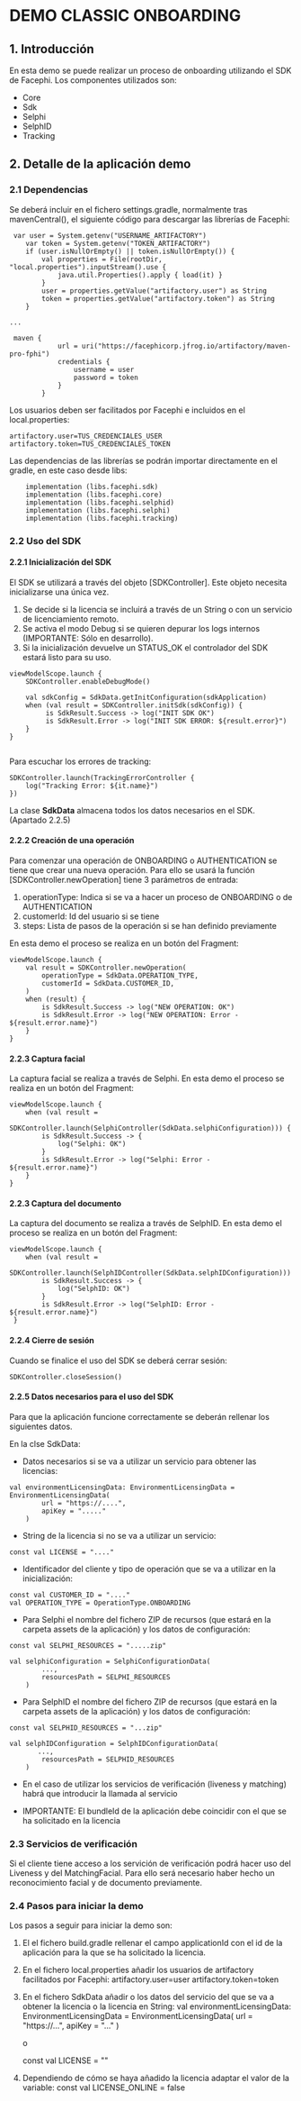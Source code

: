 # DEMO CLASSIC ONBOARDING


## 1. Introducción

En esta demo se puede realizar un proceso de onboarding utilizando el SDK de Facephi.
Los componentes utilizados son:

- Core
- Sdk
- Selphi
- SelphID
- Tracking

## 2. Detalle de la aplicación demo

### 2.1 Dependencias

Se deberá incluir en el fichero settings.gradle, normalmente tras mavenCentral(), el siguiente código para descargar las librerías de Facephi:

```
 var user = System.getenv("USERNAME_ARTIFACTORY")
    var token = System.getenv("TOKEN_ARTIFACTORY")
    if (user.isNullOrEmpty() || token.isNullOrEmpty()) {
        val properties = File(rootDir, "local.properties").inputStream().use {
            java.util.Properties().apply { load(it) }
        }
        user = properties.getValue("artifactory.user") as String
        token = properties.getValue("artifactory.token") as String
    }

...

 maven {
            url = uri("https://facephicorp.jfrog.io/artifactory/maven-pro-fphi")
            credentials {
                username = user
                password = token
            }
        }

```

Los usuarios deben ser facilitados por Facephi e incluidos en el local.properties:

```
artifactory.user=TUS_CREDENCIALES_USER
artifactory.token=TUS_CREDENCIALES_TOKEN
```

Las dependencias de las librerías se podrán importar directamente en el gradle, en este caso desde libs:

```
    implementation (libs.facephi.sdk)
    implementation (libs.facephi.core)
    implementation (libs.facephi.selphid)
    implementation (libs.facephi.selphi)
    implementation (libs.facephi.tracking)

```


### 2.2 Uso del SDK

#### 2.2.1 Inicialización del SDK

El SDK se utilizará a través del objeto [SDKController]. Este objeto necesita inicializarse una única vez. 
1. Se decide si la licencia se incluirá a través de un String o con un servicio de licenciamiento remoto.
2. Se activa el modo Debug si se quieren depurar los logs internos (IMPORTANTE: Sólo en desarrollo).
3. Si la inicialización devuelve un STATUS_OK el controlador del SDK estará listo para su uso.

```
viewModelScope.launch {
    SDKController.enableDebugMode()

    val sdkConfig = SdkData.getInitConfiguration(sdkApplication)
    when (val result = SDKController.initSdk(sdkConfig)) {
         is SdkResult.Success -> log("INIT SDK OK")
         is SdkResult.Error -> log("INIT SDK ERROR: ${result.error}")
    }
}
        
```

Para escuchar los errores de tracking:
```
SDKController.launch(TrackingErrorController {
    log("Tracking Error: ${it.name}")
})
```

La clase **SdkData** almacena todos los datos necesarios en el SDK. (Apartado 2.2.5)


#### 2.2.2 Creación de una operación

Para comenzar una operación de ONBOARDING o AUTHENTICATION se tiene que crear una nueva operación. Para ello se usará la función [SDKController.newOperation] tiene 3 parámetros de entrada:

1. operationType: Indica si se va a hacer un proceso de ONBOARDING o de AUTHENTICATION
2. customerId: Id del usuario si se tiene
3. steps: Lista de pasos de la operación si se han definido previamente

En esta demo el proceso se realiza en un botón del Fragment:

```
viewModelScope.launch {
    val result = SDKController.newOperation(
        operationType = SdkData.OPERATION_TYPE,
        customerId = SdkData.CUSTOMER_ID,
    )
    when (result) {
        is SdkResult.Success -> log("NEW OPERATION: OK")
        is SdkResult.Error -> log("NEW OPERATION: Error - ${result.error.name}")
    }
}
```


#### 2.2.3 Captura facial

La captura facial se realiza a través de Selphi. 
En esta demo el proceso se realiza en un botón del Fragment:

```
viewModelScope.launch {
    when (val result =
        SDKController.launch(SelphiController(SdkData.selphiConfiguration))) {
        is SdkResult.Success -> {
            log("Selphi: OK")
        }
        is SdkResult.Error -> log("Selphi: Error - ${result.error.name}")
    }
}
```

#### 2.2.3 Captura del documento

La captura del documento se realiza a través de SelphID. 
En esta demo el proceso se realiza en un botón del Fragment:

```
viewModelScope.launch {
    when (val result =
        SDKController.launch(SelphIDController(SdkData.selphIDConfiguration))) 
        is SdkResult.Success -> {
            log("SelphID: OK")
        }
        is SdkResult.Error -> log("SelphID: Error - ${result.error.name}")
 }
```

#### 2.2.4 Cierre de sesión

Cuando se finalice el uso del SDK se deberá cerrar sesión:

```
SDKController.closeSession()
```
#### 2.2.5 Datos necesarios para el uso del SDK

Para que la aplicación funcione correctamente se deberán rellenar los siguientes datos.

En la clse SdkData:

- Datos necesarios si se va a utilizar un servicio para obtener las licencias:

```
val environmentLicensingData: EnvironmentLicensingData = EnvironmentLicensingData(
        url = "https://....",
        apiKey = "....."
    )
```

- String de la licencia si no se va a utilizar un servicio:
```
const val LICENSE = "...." 
```

- Identificador del cliente y tipo de operación que se va a utilizar en la inicialización:
```
const val CUSTOMER_ID = "...." 
val OPERATION_TYPE = OperationType.ONBOARDING

```

- Para Selphi el nombre del fichero ZIP de recursos (que estará en la carpeta assets de la aplicación) y los datos de configuración:
```
const val SELPHI_RESOURCES = ".....zip"

val selphiConfiguration = SelphiConfigurationData(
        ...,
        resourcesPath = SELPHI_RESOURCES
    )
```

- Para SelphID el nombre del fichero ZIP de recursos (que estará en la carpeta assets de la aplicación) y los datos de configuración:
```
const val SELPHID_RESOURCES = "...zip"

val selphIDConfiguration = SelphIDConfigurationData(
       ...,
        resourcesPath = SELPHID_RESOURCES
    )
```

- En el caso de utilizar los servicios de verificación (liveness y matching) habrá que introducir la llamada al servicio

- IMPORTANTE: El bundleId de la aplicación debe coincidir con el que se ha solicitado en la licencia

### 2.3 Servicios de verificación

Si el cliente tiene acceso a los servición de verificación podrá hacer uso del Liveness y del MatchingFacial. Para ello será necesario haber hecho un reconocimiento facial y de documento previamente. 

### 2.4 Pasos para iniciar la demo

Los pasos a seguir para iniciar la demo son:

1. El el fichero build.gradle rellenar el campo applicationId con el id de la aplicación para la que se ha solicitado la licencia.

2. En el fichero local.properties añadir los usuarios de artifactory facilitados por Facephi:
   artifactory.user=user
   artifactory.token=token
   
3. En el fichero SdkData añadir o los datos del servicio del que se va a obtener la licencia o la licencia en String:
      val environmentLicensingData: EnvironmentLicensingData = EnvironmentLicensingData(
         url = "https://...",
         apiKey = "..."
      )
      
      o
      
      const val LICENSE = ""
      
4. Dependiendo de cómo se haya añadido la licencia adaptar el valor de la variable:
      const val LICENSE_ONLINE = false
  

